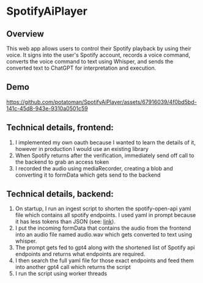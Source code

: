# SpotifyAiPlayer

## Overview
This web app allows users to control their Spotify playback by using their voice. It signs into the user's Spotify account, records a voice command, converts the voice command to text using Whisper, and sends the converted text to ChatGPT for interpretation and execution.

## Demo

https://github.com/potatoman/SpotifyAiPlayer/assets/67916039/4f0bd5bd-141c-45d8-943e-9310a0501c59

## Technical details, frontend:
1. I implemented my own oauth because I wanted to learn the details of it, however in production I would use an existing library
2. When Spotify returns after the verification, immediately send off call to the backend to grab an access token
3. I recorded the audio using mediaRecorder, creating a blob and converting it to formData which gets send to the backend

## Technical details, backend:
1. On startup, I run an ingest script to shorten the spotify-open-api yaml file which contains all spotify endpoints. I used yaml in prompt because it has less tokens than JSON (see: [link](https://betterprogramming.pub/yaml-vs-json-which-is-more-efficient-for-language-models-5bc11dd0f6df)).
2. I put the incoming formData that contains the audio from the frontend into an audio file named audio.wav which gets converted to text using whisper.
3. The prompt gets fed to gpt4 along with the shortened list of Spotify api endpoints and returns what endpoints are required.
4. I then search the full yaml file for those exact endpoints and feed them into another gpt4 call which returns the script
5. I run the script using worker threads
